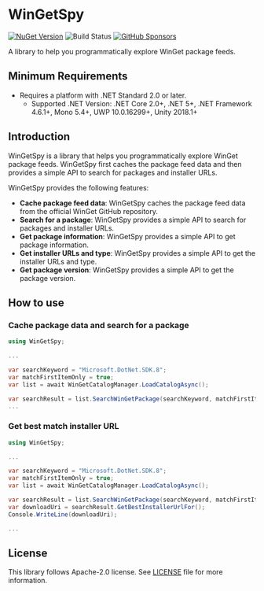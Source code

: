 # WinGetSpy

[![NuGet Version](https://img.shields.io/nuget/v/WinGetSpy)](https://www.nuget.org/packages/WinGetSpy/) ![Build Status](https://github.com/rkttu/WinGetSpy/actions/workflows/dotnet.yml/badge.svg)
 [![GitHub Sponsors](https://img.shields.io/github/sponsors/rkttu)](https://github.com/sponsors/rkttu/)

A library to help you programmatically explore WinGet package feeds.

## Minimum Requirements

- Requires a platform with .NET Standard 2.0 or later.
  - Supported .NET Version: .NET Core 2.0+, .NET 5+, .NET Framework 4.6.1+, Mono 5.4+, UWP 10.0.16299+, Unity 2018.1+

## Introduction

WinGetSpy is a library that helps you programmatically explore WinGet package feeds. WinGetSpy first caches the package feed data and then provides a simple API to search for packages and installer URLs.

WinGetSpy provides the following features:

- **Cache package feed data**: WinGetSpy caches the package feed data from the official WinGet GitHub repository.
- **Search for a package**: WinGetSpy provides a simple API to search for packages and installer URLs.
- **Get package information**: WinGetSpy provides a simple API to get package information.
- **Get installer URLs and type**: WinGetSpy provides a simple API to get the installer URLs and type.
- **Get package version**: WinGetSpy provides a simple API to get the package version.

## How to use

### Cache package data and search for a package

```csharp
using WinGetSpy;

...

var searchKeyword = "Microsoft.DotNet.SDK.8";
var matchFirstItemOnly = true;
var list = await WinGetCatalogManager.LoadCatalogAsync();

var searchResult = list.SearchWinGetPackage(searchKeyword, matchFirstItemOnly);
...
```

### Get best match installer URL

```csharp
using WinGetSpy;

...

var searchKeyword = "Microsoft.DotNet.SDK.8";
var matchFirstItemOnly = true;
var list = await WinGetCatalogManager.LoadCatalogAsync();

var searchResult = list.SearchWinGetPackage(searchKeyword, matchFirstItemOnly).First();
var downloadUri = searchResult.GetBestInstallerUrlFor();
Console.WriteLine(downloadUri);

...
```

## License

This library follows Apache-2.0 license. See [LICENSE](./LICENSE) file for more information.

